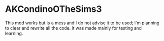 # AKCondinoOTheSims3

This mod works but is a mess and I do not advise it to be used; I'm planning to clear and rewrite all the code. It was made mainly for testing and learning.
